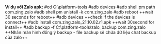 **Ví dụ với Zalo apk:**
#cd C:\platform-tools
#adb devices
#adb shell pm  path com.zing.zalo
#adb shell pm unistall -k com.zing.zalo
#adb reboot
 ++wait 30 seconds for reboot++
#adb devices
 ++check if the devices is connect++
#adb install com.zing.zalo_21.10.02.r1.apk
++wait 30second for install++ 
#adb backup -f C:\platform-tools\zalo_backup com.zing.zalo
++Nhấn màn hình đồng ý backup - file backup sẽ chứa dữ liệu chat backup của zalo++
